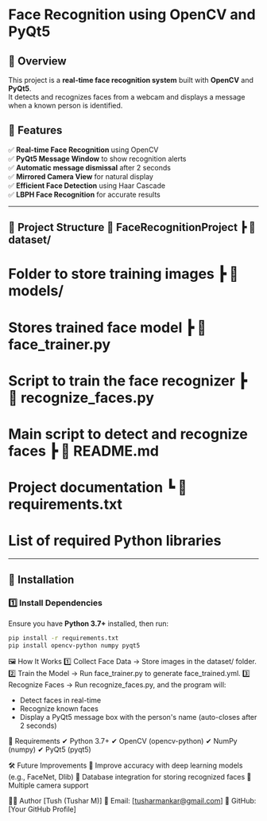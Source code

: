 # Face Recognition using OpenCV and PyQt5

## 📌 Overview
This project is a **real-time face recognition system** built with **OpenCV** and **PyQt5**.  
It detects and recognizes faces from a webcam and displays a message when a known person is identified.

## 🚀 Features
✅ **Real-time Face Recognition** using OpenCV  
✅ **PyQt5 Message Window** to show recognition alerts  
✅ **Automatic message dismissal** after 2 seconds  
✅ **Mirrored Camera View** for natural display  
✅ **Efficient Face Detection** using Haar Cascade  
✅ **LBPH Face Recognition** for accurate results  

---

## 📂 Project Structure 📂 FaceRecognitionProject ┣ 📂 dataset/ 
# Folder to store training images ┣ 📂 models/ 
# Stores trained face model ┣ 📜 face_trainer.py 
# Script to train the face recognizer ┣ 📜 recognize_faces.py 
# Main script to detect and recognize faces ┣ 📜 README.md 
# Project documentation ┗ 📜 requirements.txt 
# List of required Python libraries

---

## 🔧 Installation

### **1️⃣ Install Dependencies**
Ensure you have **Python 3.7+** installed, then run:
```bash
pip install -r requirements.txt
pip install opencv-python numpy pyqt5


```
🖼️ How It Works
1️⃣ Collect Face Data → Store images in the dataset/ folder.
2️⃣ Train the Model → Run face_trainer.py to generate face_trained.yml.
3️⃣ Recognize Faces → Run recognize_faces.py, and the program will:

- Detect faces in real-time
- Recognize known faces
- Display a PyQt5 message box with the person's name (auto-closes after 2 seconds)


📌 Requirements
✔ Python 3.7+
✔ OpenCV (opencv-python)
✔ NumPy (numpy)
✔ PyQt5 (pyqt5)



🛠️ Future Improvements
🔹 Improve accuracy with deep learning models (e.g., FaceNet, Dlib)
🔹 Database integration for storing recognized faces
🔹 Multiple camera support

👨‍💻 Author
[Tush (Tushar M)]
📧 Email: [tusharmankar@gmail.com]
🔗 GitHub: [Your GitHub Profile]